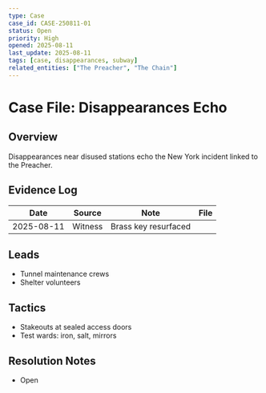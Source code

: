 ```yaml
---
type: Case
case_id: CASE-250811-01
status: Open
priority: High
opened: 2025-08-11
last_update: 2025-08-11
tags: [case, disappearances, subway]
related_entities: ["The Preacher", "The Chain"]
---
```


# Case File: Disappearances Echo

## Overview
Disappearances near disused stations echo the New York incident linked to the Preacher.

## Evidence Log
| Date | Source | Note | File |
|------|--------|------|------|
| 2025-08-11 | Witness | Brass key resurfaced |  |

## Leads
- Tunnel maintenance crews
- Shelter volunteers

## Tactics
- Stakeouts at sealed access doors
- Test wards: iron, salt, mirrors

## Resolution Notes
- Open
